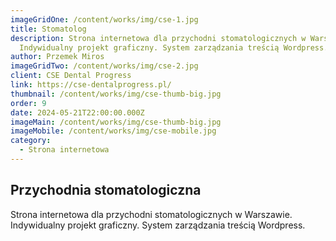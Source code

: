 ```yaml
---
imageGridOne: /content/works/img/cse-1.jpg
title: Stomatolog
description: Strona internetowa dla przychodni stomatologicznych w Warszawie.
  Indywidualny projekt graficzny. System zarządzania treścią Wordpress.
author: Przemek Miros
imageGridTwo: /content/works/img/cse-2.jpg
client: CSE Dental Progress
link: https://cse-dentalprogress.pl/
thumbnail: /content/works/img/cse-thumb-big.jpg
order: 9
date: 2024-05-21T22:00:00.000Z
imageMain: /content/works/img/cse-thumb-big.jpg
imageMobile: /content/works/img/cse-mobile.jpg
category:
  - Strona internetowa
---
```

 

## Przychodnia stomatologiczna

Strona internetowa dla przychodni stomatologicznych w Warszawie. Indywidualny projekt graficzny. System zarządzania treścią Wordpress.
